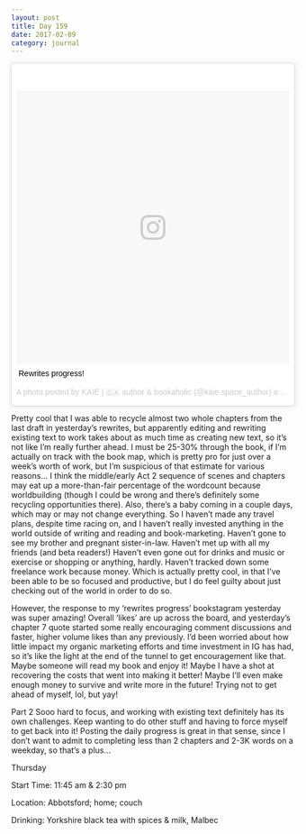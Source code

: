 ```yaml
---
layout: post
title: Day 159
date: 2017-02-09
category: journal
---
```


<blockquote class="instagram-media" data-instgrm-captioned data-instgrm-version="7" style=" background:#FFF; border:0; border-radius:3px; box-shadow:0 0 1px 0 rgba(0,0,0,0.5),0 1px 10px 0 rgba(0,0,0,0.15); margin: 1px; max-width:658px; padding:0; width:99.375%; width:-webkit-calc(100% - 2px); width:calc(100% - 2px);"><div style="padding:8px;"> <div style=" background:#F8F8F8; line-height:0; margin-top:40px; padding:50.0% 0; text-align:center; width:100%;"> <div style=" background:url(data:image/png;base64,iVBORw0KGgoAAAANSUhEUgAAACwAAAAsCAMAAAApWqozAAAABGdBTUEAALGPC/xhBQAAAAFzUkdCAK7OHOkAAAAMUExURczMzPf399fX1+bm5mzY9AMAAADiSURBVDjLvZXbEsMgCES5/P8/t9FuRVCRmU73JWlzosgSIIZURCjo/ad+EQJJB4Hv8BFt+IDpQoCx1wjOSBFhh2XssxEIYn3ulI/6MNReE07UIWJEv8UEOWDS88LY97kqyTliJKKtuYBbruAyVh5wOHiXmpi5we58Ek028czwyuQdLKPG1Bkb4NnM+VeAnfHqn1k4+GPT6uGQcvu2h2OVuIf/gWUFyy8OWEpdyZSa3aVCqpVoVvzZZ2VTnn2wU8qzVjDDetO90GSy9mVLqtgYSy231MxrY6I2gGqjrTY0L8fxCxfCBbhWrsYYAAAAAElFTkSuQmCC); display:block; height:44px; margin:0 auto -44px; position:relative; top:-22px; width:44px;"></div></div> <p style=" margin:8px 0 0 0; padding:0 4px;"> <a href="https://www.instagram.com/p/BQUceMFgCc8/" style=" color:#000; font-family:Arial,sans-serif; font-size:14px; font-style:normal; font-weight:normal; line-height:17px; text-decoration:none; word-wrap:break-word;" target="_blank">Rewrites progress! </a></p> <p style=" color:#c9c8cd; font-family:Arial,sans-serif; font-size:14px; line-height:17px; margin-bottom:0; margin-top:8px; overflow:hidden; padding:8px 0 7px; text-align:center; text-overflow:ellipsis; white-space:nowrap;">A photo posted by KAIE | 🇨🇦 author &amp; bookaholic (@kaie.space_author) on <time style=" font-family:Arial,sans-serif; font-size:14px; line-height:17px;" datetime="2017-02-10T05:32:09+00:00">Feb 9, 2017 at 9:32pm PST</time></p></div></blockquote>
<script async defer src="//platform.instagram.com/en_US/embeds.js"></script>

Pretty cool that I was able to recycle almost two whole chapters from the last draft in yesterday’s rewrites, but apparently editing and rewriting existing text to work takes about as much time as creating new text, so it’s not like I’m really further ahead. I must be 25-30% through the book, if I’m actually on track with the book map, which is pretty pro for just over a week’s worth of work, but I’m suspicious of that estimate for various reasons… I think the middle/early Act 2 sequence of scenes and chapters may eat up a more-than-fair percentage of the wordcount because worldbuilding (though I could be wrong and there’s definitely some recycling opportunities there). Also, there’s a baby coming in a couple days, which may or may not change everything. So I haven’t made any travel plans, despite time racing on, and I haven’t really invested anything in the world outside of writing and reading and book-marketing. Haven’t gone to see my brother and pregnant sister-in-law. Haven’t met up with all my friends (and beta readers!) Haven’t even gone out for drinks and music or exercise or shopping or anything, hardly. Haven’t tracked down some freelance work because money. Which is actually pretty cool, in that I’ve been able to be so focused and productive, but I do feel guilty about just checking out of the world in order to do so. 

However, the response to my ‘rewrites progress’ bookstagram yesterday was super amazing! Overall ‘likes’ are up across the board, and yesterday’s chapter 7 quote started some really encouraging comment discussions and faster, higher volume likes than any previously. I’d been worried about how little impact my organic marketing efforts and time investment in IG has had, so it’s like the light at the end of the tunnel to get encouragement like that. Maybe someone will read my book and enjoy it! Maybe I have a shot at recovering the costs that went into making it better! Maybe I’ll even make enough money to survive and write more in the future! Trying not to get ahead of myself, lol, but yay!

Part 2
Sooo hard to focus, and working with existing text definitely has its own challenges. Keep wanting to do other stuff and having to force myself to get back into it! Posting the daily progress is great in that sense, since I don’t want to admit to completing less than 2 chapters and 2-3K words on a weekday, so that’s a plus…

Thursday

Start Time: 11:45 am & 2:30 pm

Location: Abbotsford; home; couch

Drinking: Yorkshire black tea with spices & milk, Malbec
